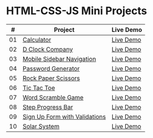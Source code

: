 # HTML-CSS-JS Mini Projects

|  #  | Project                                                                                                                     | Live Demo                                                                         |
| :-: | --------------------------------------------------------------------------------------------------------------------------- | --------------------------------------------------------------------------------- |
| 01  | [Calculator](https://github.com/nadgire/Mini-Projects/tree/main/Calculator)                             | [Live Demo](https://nadgire.github.io/Mini-Projects/Calculator)               |
| 02  | [D Clock Company](https://github.com/nadgire/Mini-Projects/tree/main/D-Clock-Company)                               | [Live Demo](https://nadgire.github.io/Mini-Projects/D-Clock-Company/public)                |
| 03  | [Mobile Sidebar Navigation](https://github.com/nadgire/Mini-Projects/tree/main/MobileSidebarNavigation)                       | [Live Demo](https://nadgire.github.io/Mini-Projects/MobileSidebarNavigation/public) |
| 04  | [Password Generator](https://github.com/nadgire/Mini-Projects/tree/main/PasswordGenerator)                          | [Live Demo](https://nadgire.github.io/Mini-Projects/PasswordGenerator/public)          |
| 05  | [Rock Paper Scissors](https://github.com/nadgire/Mini-Projects/tree/main/Rock%20Paper%20Scissors)                               | [Live Demo](https://nadgire.github.io/Mini-Projects/Rock%20Paper%20Scissors)                |
| 06  | [Tic Tac Toe](https://github.com/nadgire/Mini-Projects/tree/main/Tic%20Tac%20Toe)                           | [Live Demo](https://nadgire.github.io/Mini-Projects/TicTacToe/public)           |
| 07  | [Word Scramble Game](https://github.com/nadgire/Mini-Projects/tree/main/Word%20Scramble%20Game)                           | [Live Demo](https://nadgire.github.io/Mini-Projects/WordScrambleGame/scramble.html)           |
| 08  | [Step Progress Bar](https://github.com/nadgire/Mini-Projects/tree/main/Step%20Progress%20Bar)                           | [Live Demo](https://nadgire.github.io/Mini-Projects/Step%20Progress%20Bar)           |
| 09  | [Sign Up Form with Validations](https://github.com/nadgire/Mini-Projects/tree/main/SignUpForm)                           | [Live Demo](https://nadgire.github.io/Mini-Projects/SignUpForm)           |
| 10  | [Solar System](https://github.com/nadgire/Mini-Projects/tree/main/SolarSystem)                           | [Live Demo](https://nadgire.github.io/Mini-Projects/SolarSystem)           |
